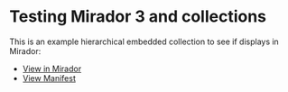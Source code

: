 # Testing Mirador 3 and collections

This is an example hierarchical embedded collection to see if displays in Mirador:

 * [View in Mirador](https://projectmirador.org/embed/?iiif-content=https://glenrobson.github.io/iiif_stuff/collections/collection.json)
 * [View Manifest](https://glenrobson.github.io/iiif_stuff/collections/collection.json)

